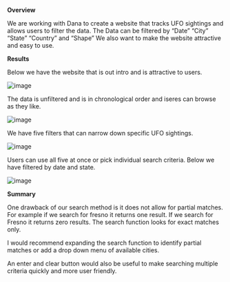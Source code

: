 **Overview**

We are working with Dana to create a website that tracks UFO sightings and allows users to filter the data. The Data can be filtered by “Date” “City” “State” “Country” and “Shape” We also want to make the website attractive and easy to use. 

**Results**

Below we have the website that is out intro and is attractive to users. 

![image](https://user-images.githubusercontent.com/95973377/157146655-70b51453-720f-4825-a890-b4229625eb1b.png)

The data is unfiltered and is in chronological order and iseres can browse as they like. 

![image](https://user-images.githubusercontent.com/95973377/157146726-9eae3b7e-f6bb-4584-a9b2-d9705d1c99ff.png)

We have five filters that can narrow down specific UFO sightings.

![image](https://user-images.githubusercontent.com/95973377/157146772-e18d364c-e80d-4928-8374-b68bc857373c.png)

Users can use all five at once or pick individual search criteria. Below we have filtered by date and state. 

![image](https://user-images.githubusercontent.com/95973377/157146823-2e3d2ff7-de07-4ad9-aaf5-3e6b79c4cf8c.png)

**Summary**

One drawback of our search method is it does not allow for partial matches. For example if we search for fresno it returns one result. If we search for Fresno it returns zero results. The search function looks for exact matches only. 

I would recommend expanding the search function to identify partial matches or add a drop down menu of available cities. 

An enter and clear button would also be useful to make searching multiple criteria quickly and more user friendly. 
